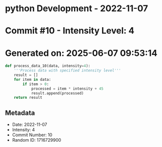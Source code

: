 ﻿# python Development - 2022-11-07
# Commit #10 - Intensity Level: 4
# Generated on: 2025-06-07 09:53:14
```python
def process_data_10(data, intensity=4):
    '''Process data with specified intensity level'''
    result = []
    for item in data:
        if item > 0:
            processed = item * intensity + 45
            result.append(processed)
    return result
```
## Metadata
- Date: 2022-11-07
- Intensity: 4
- Commit Number: 10
- Random ID: 1716729900
